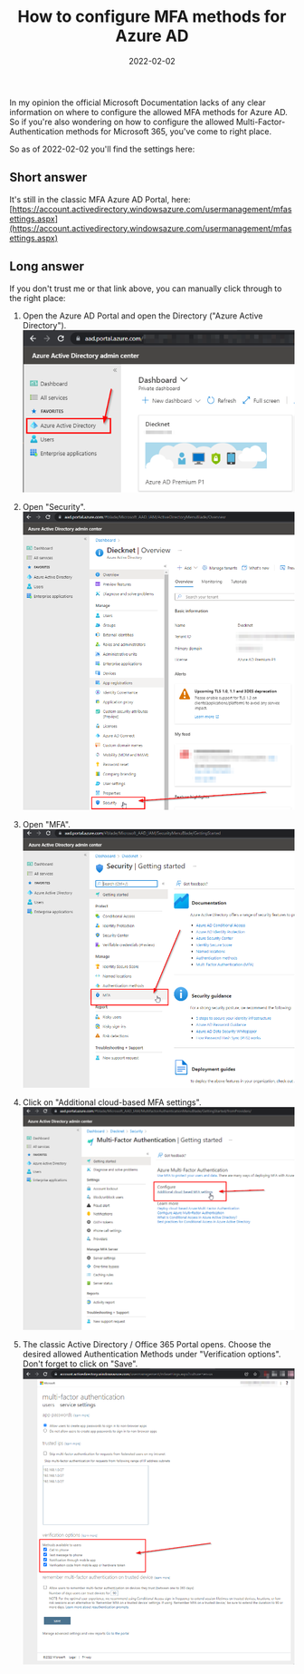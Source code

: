﻿---
slug: How-to-configure-M365-azure-ad-MFA-methods
title: "How to configure MFA methods for Azure AD"
date: 2022-02-02
contenttags: [azure ad, microsoft 365, mfa, multi-factor-authentication]
image: /images/2022/2022-02-02_thumbnail.png
---

In my opinion the official Microsoft Documentation lacks of any clear information on where to configure the allowed MFA methods for Azure AD. So if you're also wondering on how to configure the allowed Multi-Factor-Authentication methods for Microsoft 365, you've come to right place.

So as of 2022-02-02 you'll find the settings here:

## Short answer

It's still in the classic MFA Azure AD Portal, here: [https://account.activedirectory.windowsazure.com/usermanagement/mfasettings.aspx](https://account.activedirectory.windowsazure.com/usermanagement/mfasettings.aspx)

## Long answer

If you don't trust me or that link above, you can manually click through to the right place:

1. Open the Azure AD Portal and open the Directory ("Azure Active Directory").  
   [![Azure AD Admin Portal](/images/2022/2022-02-02_Azure_Active_Directory_admin_center.png "Azure AD Admin Portal")](/images/2022/2022-02-02_Azure_Active_Directory_admin_center.png)

1. Open "Security".  
   [![Azure AD Admin Portal - Open Security](/images/2022/2022-02-02_Azure_Active_Directory_admin_center_2.png "Azure AD Admin Portal - Open Security")](/images/2022/2022-02-02_Azure_Active_Directory_admin_center_2.png)

1. Open "MFA".  
   [![Azure AD Admin Portal - Security - Open MFA](/images/2022/2022-02-02_Azure_Active_Directory_admin_center_Security.png "Azure AD Admin Portal - Security - Open MFA")](/images/2022/2022-02-02_Azure_Active_Directory_admin_center_Security.png)

1. Click on "Additional cloud-based MFA settings".  
   [![Azure AD Admin Portal - Security - Open MFA](/images/2022/2022-02-02_Azure_Active_Directory_admin_center_MFA.png "Azure AD Admin Portal - Security - Open MFA")](/images/2022/2022-02-02_Azure_Active_Directory_admin_center_MFA.png)

1. The classic Active Directory / Office 365 Portal opens. Choose the desired allowed Authentication Methods under "Verification options". Don't forget to click on "Save".  
   [![Azure AD Classic MFA Admin Portal](/images/2022/2022-02-02_MFA_Portal_classic.png "Azure AD Classic MFA Admin Portal")](/images/2022/2022-02-02_MFA_Portal_classic.png)

